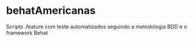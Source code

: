 # behatAmericanas
Scripts .feature com teste automatizados seguindo a metodologia BDD e o framework Behat 

